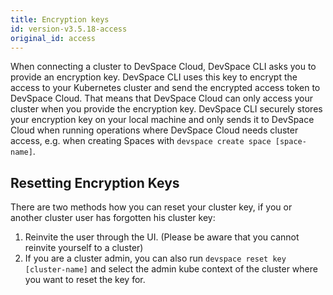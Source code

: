 ```yaml
---
title: Encryption keys
id: version-v3.5.18-access
original_id: access
---
```


When connecting a cluster to DevSpace Cloud, DevSpace CLI asks you to provide an encryption key. DevSpace CLI uses this key to encrypt the access to your Kubernetes cluster and send the encrypted access token to DevSpace Cloud. That means that DevSpace Cloud can only access your cluster when you provide the encryption key. DevSpace CLI securely stores your encryption key on your local machine and only sends it to DevSpace Cloud when running operations where DevSpace Cloud needs cluster access, e.g. when creating Spaces with `devspace create space [space-name]`.

## Resetting Encryption Keys

There are two methods how you can reset your cluster key, if you or another cluster user has forgotten his cluster key:
1. Reinvite the user through the UI. (Please be aware that you cannot reinvite yourself to a cluster)
2. If you are a cluster admin, you can also run `devspace reset key [cluster-name]` and select the admin kube context of the cluster where you want to reset the key for.
